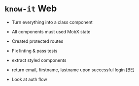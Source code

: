 # `know-it` Web 

- Turn everything into a class component
- All components must used MobX state
- Created protected routes
- Fix linting & pass tests
- extract styled components
- return email, firstname, lastname upon successful login [BE]






- Look at auth flow